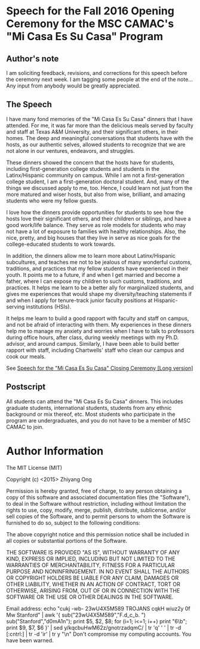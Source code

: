 #	Speech for the Fall 2016 Opening Ceremony for the MSC CAMAC's "Mi Casa Es Su Casa" Program



## Author's note

I am soliciting feedback, revisions, and corrections for this speech before the ceremony next week. I am tagging some people at the end of the note... Any input from anybody would be greatly appreciated. 


## The Speech

  I have many fond memories of the "Mi Casa Es Su Casa" dinners that I have attended. For me, it was far more than the delicious meals served by faculty and staff at Texas A&M University, and their significant others, in their homes. The deep and meaningful conversations that students have with the hosts, as our authentic selves, allowed students to recognize that we are not alone in our ventures, endeavors, and struggles.


  These dinners showed the concern that the hosts have for students, including first-generation college students and students in the Latinx/Hispanic community on campus. While I am not a first-generation college student, I am a first-generation doctoral student. And, many of the things we discussed apply to me, too. Hence, I could learn not just from the more matured and wiser hosts, but also from wise, brilliant, and amazing students who were my fellow guests.


  I love how the dinners provide opportunities for students to see how the hosts love their significant others, and their children or siblings, and have a good work/life balance. They serve as role models for students who may not have a lot of exposure to families with healthy relationships. Also, the nice, pretty, and big houses that they live in serve as nice goals for the college-educated students to work towards.


  In addition, the dinners allow me to learn more about Latinx/Hispanic subcultures, and teaches me not to be jealous of many wonderful customs, traditions, and practices that my fellow students have experienced in their youth. It points me to a future, if and when I get married and become a father, where I can expose my children to such customs, traditions, and practices. It helps me learn to be a better ally for marginalized students, and gives me experiences that would shape my diversity/teaching statements if and when I apply for tenure-track junior faculty positions at Hispanic-serving institutions (HSIs).


  It helps me learn to build a good rapport with faculty and staff on campus, and not be afraid of interacting with them. My experiences in these dinners help me to manage my anxiety and worries when I have to talk to professors during office hours, after class, during weekly meetings with my Ph.D. advisor, and around campus. Similarly, I have been able to build better rapport with staff, including Chartwells' staff who clean our campus and cook our meals.




See [Speech for the "Mi Casa Es Su Casa" Closing Ceremony [Long version]](https://github.com/eda-ricercatore/eecs-stem-outreach/blob/master/speeches/mi-casa-closing-ceremony-April-2015.md)







## Postscript

All students can attend the "Mi Casa Es Su Casa" dinners. This includes graduate students, international students, students from any ethnic background or mix thereof, etc. Most students who participate in the program are undergraduates, and you do not have to be a member of MSC CAMAC to join.















#	Author Information

The MIT License (MIT)

Copyright (c) <2015> Zhiyang Ong

Permission is hereby granted, free of charge, to any person obtaining a copy of this software and associated documentation files (the "Software"), to deal in the Software without restriction, including without limitation the rights to use, copy, modify, merge, publish, distribute, sublicense, and/or sell copies of the Software, and to permit persons to whom the Software is furnished to do so, subject to the following conditions:

The above copyright notice and this permission notice shall be included in all copies or substantial portions of the Software.

THE SOFTWARE IS PROVIDED "AS IS", WITHOUT WARRANTY OF ANY KIND, EXPRESS OR IMPLIED, INCLUDING BUT NOT LIMITED TO THE WARRANTIES OF MERCHANTABILITY, FITNESS FOR A PARTICULAR PURPOSE AND NONINFRINGEMENT. IN NO EVENT SHALL THE AUTHORS OR COPYRIGHT HOLDERS BE LIABLE FOR ANY CLAIM, DAMAGES OR OTHER LIABILITY, WHETHER IN AN ACTION OF CONTRACT, TORT OR OTHERWISE, ARISING FROM, OUT OF OR IN CONNECTION WITH THE SOFTWARE OR THE USE OR OTHER DEALINGS IN THE SOFTWARE.

Email address: echo "cukj -wb- 23wU4X5M589 TROJANS cqkH wiuz2y 0f Mw Stanford" | awk '{ sub("23wU4X5M589","F.d_c_b. ") sub("Stanford","d0mA1n"); print $5, $2, $8; for (i=1; i<=1; i++) print "6\b"; print $9, $7, $6 }' | sed y/kqcbuHwM62z/gnotrzadqmC/ | tr 'q' ' ' | tr -d [:cntrl:] | tr -d 'ir' | tr y "\n"		Don't compromise my computing accounts. You have been warned.

